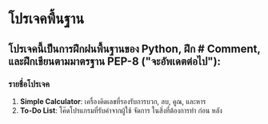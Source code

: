 # โปรเจคพื้นฐาน

## โปรเจคนี้เป็นการฝึกฝนพื้นฐานของ Python, ฝึก # Comment, และฝึกเขียนตามมาตรฐาน PEP-8 ("จะอัพเดตต่อไป"):

### รายชื่อโปรเจค
1. **Simple Calculator**: เครื่องคิดเลขที่รองรับการบวก, ลบ, คูณ, และหาร
2. **To-Do List**: โค๊ดโปรแกรมที่รับค่าจากผู้ใช้ จัดการ ในสิ่งที่ต้องการทำ ก่อน หลัง 
